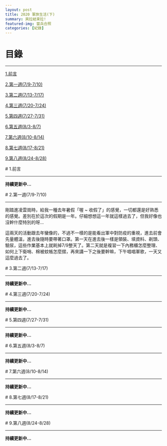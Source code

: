```yaml
---
layout: post
title: 2020 軍旅生活(下)
summary: 爽拉結束拉!
featured-img: 當兵合照
categories: [紀錄]
---
```



# 目錄

***

[1.前言](#1.前言)

[2.第一週(7/9-7/10)](#2.第一週(7/9-7/10))

[3.第二週(7/13-7/17)](#3.第二週(7/13-7/17))

[4.第三週(7/20-7/24)](#4.第三週(7/20-7/24))

[5.第四週(7/27-7/31)](#5.第四週(7/27-7/31))

[6.第五週(8/3-8/7)](#6.第五週(8/3-8/7))

[7.第六週(8/10-8/14)](#7.第六週(8/10-8/14))

[8.第七週(8/17-8/21)](#8.第七週(8/17-8/21))

[9.第八週(8/24-8/28)](#9.第八週(8/24-8/28))

<a name="1.前言"/>
# 1.前言

***

**持續更新中...**

<a name="2.第一週(7/9-7/10)"/>
# 2.第一週(7/9-7/10)

***

剛踏進凌雲崗時，給我一種去年暑假「喔 ~ 收假了」的感覺，一切都還是好熟悉的感覺。差別在於這次的假期是一年。仔細想想這一年就這樣過去了，但我好像也沒幹什麼特別的呀...

這兩天的活動跟去年蠻像的，不過不一樣的是能看出軍中對防疫的重視，進去前會先量體溫，進去後隨時要帶著口罩。第一天在進去後一樣是領裝、填資料、剃頭、驗尿，這些作業基本上就耗掉7/9整天了。第二天就是複習一下內務櫃怎麼整理、如何上下衛哨、棉被蚊帳怎麼摺，再來講一下之後要幹嘛，下午唱唱軍歌，一天又這麼過去了。



<a name="3.第二週(7/13-7/17)"/>
# 3.第二週(7/13-7/17)

***

**持續更新中...**

<a name="4.第三週(7/20-7/24)"/>
# 4.第三週(7/20-7/24)

***

**持續更新中...**

<a name="5.第四週(7/27-7/31)"/>
# 5.第四週(7/27-7/31)

***

**持續更新中...**

<a name="6.第五週(8/3-8/7)"/>
# 6.第五週(8/3-8/7)

***

**持續更新中...**

<a name="7.第六週(8/10-8/14)"/>
# 7.第六週(8/10-8/14)

***

**持續更新中...**

<a name="8.第七週(8/17-8/21)"/>
# 8.第七週(8/17-8/21)

***

**持續更新中...**

<a name="9.第八週(8/24-8/28)"/>
# 9.第八週(8/24-8/28)

***

**持續更新中...**
